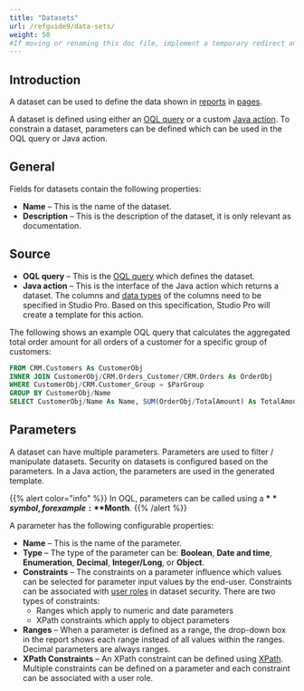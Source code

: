 ```yaml
---
title: "Datasets"
url: /refguide9/data-sets/
weight: 50
#If moving or renaming this doc file, implement a temporary redirect and let the respective team know they should update the URL in the product. See Mapping to Products for more details.
---
```


## Introduction

A dataset can be used to define the data shown in [reports](/refguide9/report-widgets/) in [pages](/refguide9/pages/).

A dataset is defined using either an [OQL query](/refguide9/oql/) or a custom [Java action](/refguide9/java-actions/). To constrain a dataset, parameters can be defined which can be used in the OQL query or Java action.

## General

Fields for datasets contain the following properties:

* **Name** – This is the name of the dataset.
* **Description** – This is the description of the dataset, it is only relevant as documentation.

## Source

* **OQL query** – This is the [OQL query](/refguide9/oql/) which defines the dataset.
* **Java action** – This is the interface of the Java action which returns a dataset. The columns and [data types](/refguide9/data-types/) of the columns need to be specified in Studio Pro. Based on this specification, Studio Pro will create a template for this action.

The following shows an example OQL query that calculates the aggregated total order amount for all orders of a customer for a specific group of customers:

```sql
FROM CRM.Customers As CustomerObj
INNER JOIN CustomerObj/CRM.Orders_Customer/CRM.Orders As OrderObj
WHERE CustomerObj/CRM.Customer_Group = $ParGroup
GROUP BY CustomerObj/Name
SELECT CustomerObj/Name As Name, SUM(OrderObj/TotalAmount) As TotalAmount
```

## Parameters

A dataset can have multiple parameters. Parameters are used to filter / manipulate datasets. Security on datasets is configured based on the parameters. In a Java action, the parameters are used in the generated template.

{{% alert color="info" %}}
In OQL, parameters can be called using a **$** symbol, for example: **$Month**.
{{% /alert %}}

A parameter has the following configurable properties:

* **Name** – This is the name of the parameter.
* **Type** – The type of the parameter can be: **Boolean**, **Date and time**, **Enumeration**, **Decimal**, **Integer/Long**, or **Object**.
* **Constraints** – The constraints on a parameter influence which values can be selected for parameter input values by the end-user. Constraints can be associated with [user roles](/refguide9/user-roles/) in dataset security. There are two types of constraints: 
    * Ranges which apply to numeric and date parameters
    * XPath constraints which apply to object parameters
* **Ranges** – When a parameter is defined as a range, the drop-down box in the report shows each range instead of all values within the ranges. Decimal parameters are always ranges.
* **XPath Constraints** – An XPath constraint can be defined using [XPath](/refguide9/xpath/). Multiple constraints can be defined on a parameter and each constraint can be associated with a user role.

